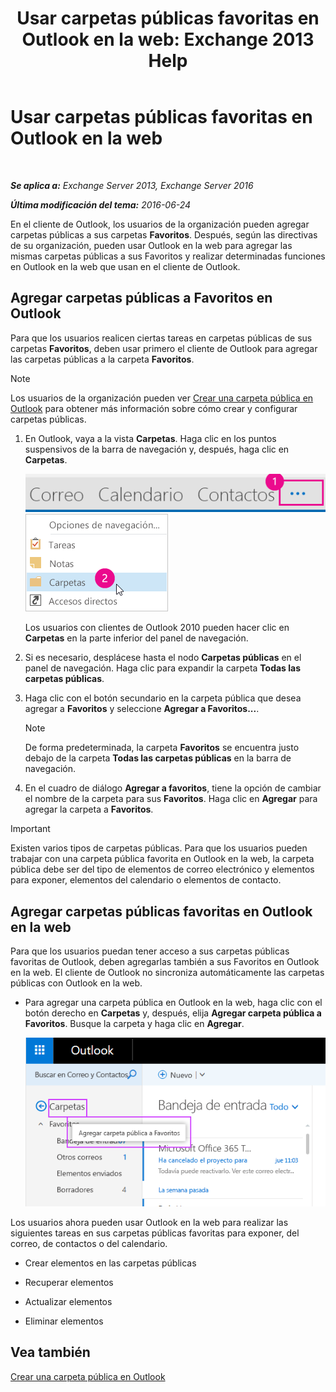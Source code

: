 ﻿---
title: 'Usar carpetas públicas favoritas en Outlook en la web: Exchange 2013 Help'
TOCTitle: Usar carpetas públicas favoritas en Outlook en la web
ms:assetid: f6f1db72-4465-4eb8-b525-ac2c1fa10a69
ms:mtpsurl: https://technet.microsoft.com/es-es/library/Dn948177(v=EXCHG.150)
ms:contentKeyID: 65207676
ms.date: 04/23/2018
mtps_version: v=EXCHG.150
ms.translationtype: HT
---

# Usar carpetas públicas favoritas en Outlook en la web

 

_**Se aplica a:** Exchange Server 2013, Exchange Server 2016_

_**Última modificación del tema:** 2016-06-24_

En el cliente de Outlook, los usuarios de la organización pueden agregar carpetas públicas a sus carpetas **Favoritos**. Después, según las directivas de su organización, pueden usar Outlook en la web para agregar las mismas carpetas públicas a sus Favoritos y realizar determinadas funciones en Outlook en la web que usan en el cliente de Outlook.

## Agregar carpetas públicas a Favoritos en Outlook

Para que los usuarios realicen ciertas tareas en carpetas públicas de sus carpetas **Favoritos**, deben usar primero el cliente de Outlook para agregar las carpetas públicas a la carpeta **Favoritos**.


> [!NOTE]
> Los usuarios de la organización pueden ver <A href="https://support.office.com/es-es/article/crear-una-carpeta-p%c3%bablica-en-outlook-d5981360-28d3-4c8f-a373-c98ae570420a?ui=es-es%26rs=es-es%26ad=es">Crear una carpeta pública en Outlook</A> para obtener más información sobre cómo crear y configurar carpetas públicas.



1.  En Outlook, vaya a la vista **Carpetas**. Haga clic en los puntos suspensivos de la barra de navegación y, después, haga clic en **Carpetas**.
    
    ![Elipses en la barra de exploración de Outlook 2013](images/Dn948177.7a949ccd-f0e0-4d20-aa4d-f97ae5c6fdff(EXCHG.150).png "Elipses en la barra de exploración de Outlook 2013")  
    ![Menú de la barra de navegación de Outlook 2013 para acceder a carpetas](images/Dn948177.aaedd8fa-8a30-4e96-b4de-9625cd62e2b9(EXCHG.150).png "Menú de la barra de navegación de Outlook 2013 para acceder a carpetas")  
    
    Los usuarios con clientes de Outlook 2010 pueden hacer clic en **Carpetas** en la parte inferior del panel de navegación.

2.  Si es necesario, desplácese hasta el nodo **Carpetas públicas** en el panel de navegación. Haga clic para expandir la carpeta **Todas las carpetas públicas**.

3.  Haga clic con el botón secundario en la carpeta pública que desea agregar a **Favoritos** y seleccione **Agregar a Favoritos...**.
    

    > [!NOTE]
    > De forma predeterminada, la carpeta <STRONG>Favoritos</STRONG> se encuentra justo debajo de la carpeta <STRONG>Todas las carpetas públicas</STRONG> en la barra de navegación.



4.  En el cuadro de diálogo **Agregar a favoritos**, tiene la opción de cambiar el nombre de la carpeta para sus **Favoritos**. Haga clic en **Agregar** para agregar la carpeta a **Favoritos**.


> [!IMPORTANT]
> Existen varios tipos de carpetas públicas. Para que los usuarios pueden trabajar con una carpeta pública favorita en Outlook en la web, la carpeta pública debe ser del tipo de elementos de correo electrónico y elementos para exponer, elementos del calendario o elementos de contacto.



## Agregar carpetas públicas favoritas en Outlook en la web

Para que los usuarios puedan tener acceso a sus carpetas públicas favoritas de Outlook, deben agregarlas también a sus Favoritos en Outlook en la web. El cliente de Outlook no sincroniza automáticamente las carpetas públicas con Outlook en la web.

  - Para agregar una carpeta pública en Outlook en la web, haga clic con el botón derecho en **Carpetas** y, después, elija **Agregar carpeta pública a Favoritos**. Busque la carpeta y haga clic en **Agregar**.
    
    ![Agregar carpeta pública a Favoritos](images/Dn948177.dc2af75b-d1c3-4024-8759-00558799d34a(EXCHG.150).png "Agregar carpeta pública a Favoritos")  

Los usuarios ahora pueden usar Outlook en la web para realizar las siguientes tareas en sus carpetas públicas favoritas para exponer, del correo, de contactos o del calendario.

  - Crear elementos en las carpetas públicas

  - Recuperar elementos

  - Actualizar elementos

  - Eliminar elementos

## Vea también


[Crear una carpeta pública en Outlook](https://support.office.com/es-es/article/crear-una-carpeta-p%c3%bablica-en-outlook-d5981360-28d3-4c8f-a373-c98ae570420a?ui=es-es%26rs=es-es%26ad=es)

